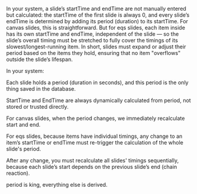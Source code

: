 In your system, a slide’s startTime and endTime are not manually entered but calculated: the startTime of the first slide is always 0, and every slide’s endTime is determined by adding its period (duration) to its startTime. For canvas slides, this is straightforward. But for eqs slides, each item inside has its own startTime and endTime, independent of the slide — so the slide’s overall timing must be stretched to fully cover the timings of its slowest/longest-running item. In short, slides must expand or adjust their period based on the items they hold, ensuring that no item "overflows" outside the slide’s lifespan.

In your system:

Each slide holds a period (duration in seconds), and this period is the only thing saved in the database.

StartTime and EndTime are always dynamically calculated from period, not stored or trusted directly.

For canvas slides, when the period changes, we immediately recalculate start and end.

For eqs slides, because items have individual timings, any change to an item’s startTime or endTime must re-trigger the calculation of the whole slide's period.

After any change, you must recalculate all slides' timings sequentially, because each slide’s start depends on the previous slide’s end (chain reaction).

period is king, everything else is derived.